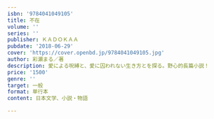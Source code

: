 ```yaml
---
isbn: '9784041049105'
title: 不在
volume: ''
series: ''
publisher: ＫＡＤＯＫＡＡ
pubdate: '2018-06-29'
cover: 'https://cover.openbd.jp/9784041049105.jpg'
author: 彩瀬まる／著
description: 愛による呪縛と、愛に囚われない生き方とを探る。野心的長篇小説！
price: '1500'
genre: ''
target: 一般
format: 単行本
content: 日本文学、小説・物語

---
```

